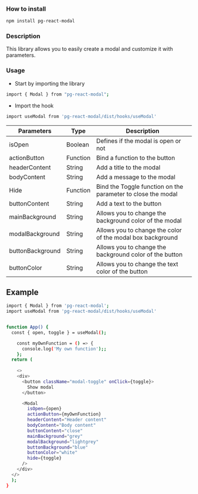### How to install
```sh
npm install pg-react-modal
```

### Description
This library allows you to easily create a modal and customize it with parameters.

### Usage
- Start by importing the library
```sh
import { Modal } from "pg-react-modal";
```
- Import the hook
```sh
import useModal from 'pg-react-modal/dist/hooks/useModal'
```

| Parameters | Type | Description |
| ------ | ------ | ------ |
| isOpen | Boolean | Defines if the modal is open or not |
| actionButton | Function | Bind a function to the button |
| headerContent | String | Add a title to the modal |
| bodyContent | String | Add a message to the modal |
| Hide | Function | Bind the Toggle function on the parameter to close the modal |
| buttonContent | String | Add a text to the button |
| mainBackground | String | Allows you to change the background color of the modal |
| modalBackground | String | Allows you to change the color of the modal box background |
| buttonBackground | String | Allows you to change the background color of the button |
| buttonColor | String | Allows you to change the text color of the button |

## Example

```sh
import { Modal } from 'pg-react-modal';
import useModal from 'pg-react-modal/dist/hooks/useModal'


function App() {
  const { open, toggle } = useModal();

    const myOwnFunction = () => {
      console.log('My own function');;
    };
  return (
    
    <>
    <div>      
      <button className="modal-toggle" onClick={toggle}>
        Show modal
      </button>

      <Modal
        isOpen={open}
        actionButton={myOwnFunction}
        headerContent="Header content"
        bodyContent="Body content"
        buttonContent="close"
        mainBackground="grey"
        modalBackground="lightgrey"
        buttonBackground="blue"
        buttonColor="white"
        hide={toggle}
      />
    </div>
  </>
  );
}
```


